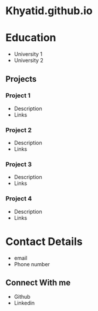 # Khyatid.github.io

# Education
- University 1
- University 2

## Projects
### Project 1
- Description
- Links

### Project 2
- Description
- Links

### Project 3
- Description
- Links

### Project 4
- Description
- Links

# Contact Details
- email
- Phone number

## Connect With me 
- Github
- Linkedin
